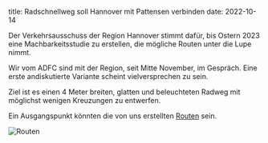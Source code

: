 title: Radschnellweg soll Hannover mit Pattensen verbinden
date: 2022-10-14

Der Verkehrsausschuss der Region Hannover stimmt dafür, bis Ostern 2023 eine Machbarkeitsstudie zu erstellen, die mögliche Routen unter die Lupe nimmt.

Wir vom ADFC sind mit der Region, seit Mitte November, im Gespräch. Eine erste andiskutierte Variante scheint vielversprechen zu sein. 

Ziel ist es einen 4 Meter breiten, glatten und beleuchteten Radweg mit möglichst wenigen Kreuzungen zu entwerfen.

Ein Ausgangspunkt könnten die von uns erstellten [Routen](https://adfc-hemmingen-pattensen.github.io/MaengelKarte/index.html) sein.

![Routen](https://i.imgur.com/FUo8bqs.png)


